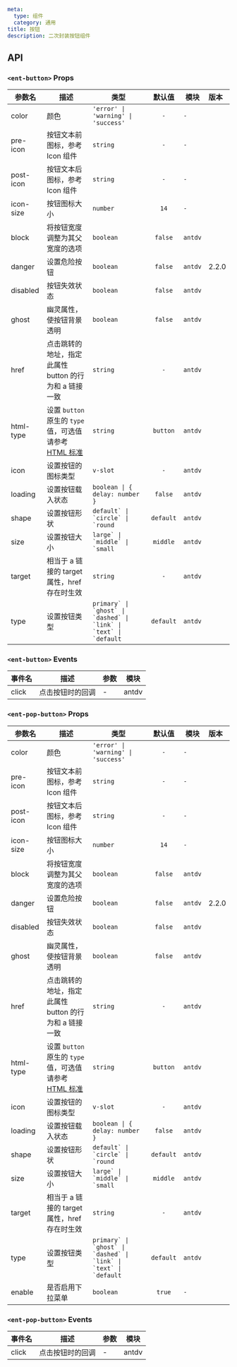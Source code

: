 ```yaml
meta:
  type: 组件
  category: 通用
title: 按钮
description: 二次封装按钮组件
```


## API


### `<ent-button>` Props

|参数名|描述|类型|默认值|模块|版本|
|---|---|---|:---:|---|:---|
|color|颜色|`'error' \| 'warning' \| 'success'`|`-`|`-`||
|pre-icon|按钮文本前图标，参考 Icon 组件|`string`|`-`|`-`||
|post-icon|按钮文本后图标，参考 Icon 组件|`string`|`-`|`-`||
|icon-size|按钮图标大小|`number`|`14`|`-`||
|block|将按钮宽度调整为其父宽度的选项|`boolean`|``false``|`antdv`||
|danger|设置危险按钮|`boolean`|``false``|`antdv`|2.2.0|
|disabled|按钮失效状态|`boolean`|``false``|`antdv`||
|ghost|幽灵属性，使按钮背景透明|`boolean`|``false``|`antdv`||
|href|点击跳转的地址，指定此属性 button 的行为和 a 链接一致|`string`|`-`|`antdv`||
|html-type|设置 `button` 原生的 `type` 值，可选值请参考 [HTML 标准](https://developer.mozilla.org/en-US/docs/Web/HTML/Element/button#attr-type)|`string`|``button``|`antdv`||
|icon|设置按钮的图标类型|`v-slot`|`-`|`antdv`||
|loading|设置按钮载入状态|`boolean \| { delay: number }`|``false``|`antdv`||
|shape|设置按钮形状|``default` \| `circle` \| `round``|``default``|`antdv`||
|size|设置按钮大小|``large` \| `middle` \| `small``|``middle``|`antdv`||
|target|相当于 a 链接的 target 属性，href 存在时生效|`string`|`-`|`antdv`||
|type|设置按钮类型|``primary` \| `ghost` \| `dashed` \| `link` \| `text` \| `default``|``default``|`antdv`||
### `<ent-button>` Events

|事件名|描述|参数|模块|
|---|---|---|---|
|click|点击按钮时的回调|-|antdv|




### `<ent-pop-button>` Props

|参数名|描述|类型|默认值|模块|版本|
|---|---|---|:---:|---|:---|
|color|颜色|`'error' \| 'warning' \| 'success'`|`-`|`-`||
|pre-icon|按钮文本前图标，参考 Icon 组件|`string`|`-`|`-`||
|post-icon|按钮文本后图标，参考 Icon 组件|`string`|`-`|`-`||
|icon-size|按钮图标大小|`number`|`14`|`-`||
|block|将按钮宽度调整为其父宽度的选项|`boolean`|``false``|`antdv`||
|danger|设置危险按钮|`boolean`|``false``|`antdv`|2.2.0|
|disabled|按钮失效状态|`boolean`|``false``|`antdv`||
|ghost|幽灵属性，使按钮背景透明|`boolean`|``false``|`antdv`||
|href|点击跳转的地址，指定此属性 button 的行为和 a 链接一致|`string`|`-`|`antdv`||
|html-type|设置 `button` 原生的 `type` 值，可选值请参考 [HTML 标准](https://developer.mozilla.org/en-US/docs/Web/HTML/Element/button#attr-type)|`string`|``button``|`antdv`||
|icon|设置按钮的图标类型|`v-slot`|`-`|`antdv`||
|loading|设置按钮载入状态|`boolean \| { delay: number }`|``false``|`antdv`||
|shape|设置按钮形状|``default` \| `circle` \| `round``|``default``|`antdv`||
|size|设置按钮大小|``large` \| `middle` \| `small``|``middle``|`antdv`||
|target|相当于 a 链接的 target 属性，href 存在时生效|`string`|`-`|`antdv`||
|type|设置按钮类型|``primary` \| `ghost` \| `dashed` \| `link` \| `text` \| `default``|``default``|`antdv`||
|enable|是否启用下拉菜单|`boolean`|`true`|`-`||
### `<ent-pop-button>` Events

|事件名|描述|参数|模块|
|---|---|---|---|
|click|点击按钮时的回调|-|antdv|


